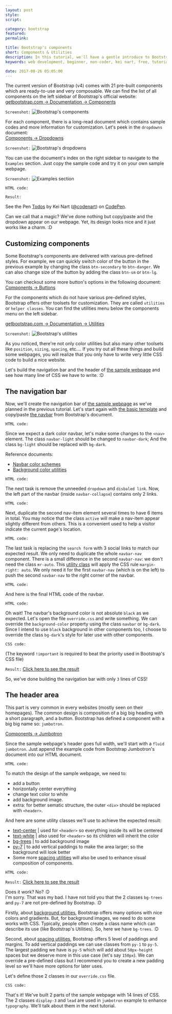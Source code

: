 ```yaml
---
layout: post
style:
script:

category: bootstrap
featured:
permalink:

title: Bootstrap's components
short: Components & Utilities
description: In this tutorial, we'll have a gentle introduce to Bootstrap's Components and Utilities. <br>We'll also start building the sample webpage mentioned previously. <br>Let's start with introduction to Components.
keywords: web development, beginner, non-coder, kei nart, free, tutorial, coding, programming, code nart, html, css, bootstrap, components, utilities

date: 2017-08-26 05:05:00
---
```


The current version of Bootstrap (v4) comes with 21 pre-built components
which are ready-to-use and very composable. We can find the list of all
components on the left sidebar of Bootstrap's official website:  
[getbootstrap.com -> Documentation -> Components](https://getbootstrap.com/docs/4.0/components/alerts/ "ext")

`Screenshot:`
![Bootstrap's components](/images/bootstrap/2/components.jpg)

For each component, there is a long-read document which contains sample
codes and more information for customization. Let's peek in the `dropdowns` document:  
[Components -> Dropdowns](https://getbootstrap.com/docs/4.0/components/dropdowns/ "ext")

`Screenshot:`
![Bootstrap's dropdowns](/images/bootstrap/2/dropdowns.jpg)

You can use the document's index on the right sidebar to navigate to the
`Examples` section. Just copy the sample code and try it on your own sample webpage.

`Screenshot:`
![Examples section](/images/bootstrap/2/examples.jpg)

`HTML code:`
<script src="https://gist.github.com/codenart/3c0ae21cda6edd9347f384951640a1ba.js">
</script>

`Result:`
<p data-height="500" data-theme-id="light" data-slug-hash="yPEmqM"
   data-default-tab="result" data-user="codenart" data-embed-version="2"
   data-pen-title="Todos" class="codepen">
   See the Pen <a href="https://codepen.io/codenart/pen/yPEmqM/">Todos</a>
   by Kei Nart (<a href="https://codepen.io/codenart">@codenart</a>) on
   <a href="https://codepen.io">CodePen</a>.
</p>
<script async src="https://production-assets.codepen.io/assets/embed/ei.js">
</script>

Can we call that a magic? We've done nothing but copy/paste and the dropdown
appear on our webpage. Yet, its design looks nice and it just works like a
charm. :D

## Customizing components

Some Bootstrap's components are delivered with various pre-defined styles.
For example, we can quickly switch color of the button in the previous example
by changing the class `btn-secondary` to `btn-danger`. We can also change size
of the button by adding the class `btn-sm` or `btn-lg`.

You can checkout some more button's options in the following document:  
[Components -> Buttons](http://getbootstrap.com/docs/4.0/components/buttons/#examples "ext")

For the components which do not have various pre-defined styles, Bootstrap
offers other toolsets for customization. They are called `utilities` or
`helper classes`. You can find the utilities menu below the components
menu on the left sidebar.

[getbootstrap.com -> Documentation -> Utilities](https://getbootstrap.com/docs/4.0/utilities/borders/ "ext")

`Screenshot:`
![Bootstrap's utilities](/images/bootstrap/2/utilities.jpg)

As you noticed, there're not only color utilities but also many other
toolsets like `position`, `sizing`, `spacing`, etc.... If you try out all
these things and build some webpages, you will realize that you only have
to write very little CSS code to build a nice website.

Let's build the navigation bar and the header of
[the sample webpage](https://codepen.io/codenart/full/bYvVNy/ "ext") and see how
many line of CSS we have to write. :D

## The navigation bar

Now, we'll create the navigation bar of
[the sample webpage](https://codenart.github.io/magic/#here-is-what-were-gonna-create "ext")
as we've planned in the previous tutorial. Let's start again with
[the basic template](https://codenart.github.io/magic/ "ext") and copy/paste
[the navbar](https://getbootstrap.com/docs/4.0/components/navbar/#supported-content "ext")
from Bootstrap's document.

`HTML code:`
<script src="https://gist.github.com/codenart/aa41d35f24a6183489bea3abf2a87c36.js">
</script>

Since we expect a dark color navbar, let's make some changes to the `<nav>` element.
The class `navbar-light` should be changed to `navbar-dark`; And the class `bg-light`
should be replaced with `bg-dark`.

Reference documents:
- [Navbar color schemes](https://getbootstrap.com/docs/4.0/components/navbar/#color-schemes "ext")
- [Background color utilities](https://getbootstrap.com/docs/4.0/utilities/colors/#background-color "ext")

`HTML code:`
<script src="https://gist.github.com/codenart/5b27db6d6054a6d67b0a9db90b6a71d5.js">
</script>

The next task is remove the unneeded `dropdown` and `disbaled link`. Now, the
left part of the navbar (inside `navbar-collapse`) contains only 2 links.

`HTML code:`
<script src="https://gist.github.com/codenart/75e96aa6b8d189ed98e5c18ba0ca11c1.js">
</script>

Next, duplicate the second nav-item element several times to have 6 items in total.
You may notice that the class `active` will make a nav-item appear slightly
different from others. This is a convenient used to help a visitor indicate the
current page's location.

`HTML code:`
<script src="https://gist.github.com/codenart/bdcf6e081561676790eb438ba461c9f6.js">
</script>

The last task is replacing the `search form` with 3 social links to match our
expected result. We only need to duplicate the whole `navbar-nav` component.
There is a small difference in the second `navbar-nav`: we don't need the class
`mr-auto`. This
[utility class](https://getbootstrap.com/docs/4.0/utilities/spacing/#examples "ext")
will apply the CSS rule `margin-right: auto`. We only need it for the first
`navbar-nav` (which is on the left) to push the second `navbar-nav` to the right
corner of the navbar.

`HTML code:`
<script src="https://gist.github.com/codenart/8e920c127d778e7a668329dd9b76792d.js">
</script>

And here is the final HTML code of the navbar.

`HTML code:`
<script src="https://gist.github.com/codenart/e932b6f158ffaf951159b6b463f2a68a.js">
</script>

Oh wait! The navbar's background color is not absolute `black` as we expected.
Let's open the file `override.css` and write something. We can override the
`background-color` property using the class `navbar` or `bg-dark`. Since I intend
to use `black` background in other components too, I choose to override the class
`bg-dark`'s style for later use with other components.

`CSS code:`
<script src="https://gist.github.com/codenart/4a9a07f3df03f2807d2ab5c54b3b6191.js">
</script>
(The keyword `!important` is required to beat the priority used in Bootstrap's CSS file)

`Result:` [Click here to see the result](https://codepen.io/codenart/full/rYrOQx/ "ext")

So, we've done building the navigation bar with only `3` lines of CSS!

## The header area

This part is very common in every websites (mostly seen on their homepages). The
common design is composition of a big big heading with a short paragraph, and a
button. Bootstrap has defined a component with a big big name so: `jumbotron`.

[Components -> Jumbotron](https://getbootstrap.com/docs/4.0/components/jumbotron/ "ext")

Since the sample webpage's header goes full width, we'll start with a `fluid
jumbotron`. Just append the example code from Bootstrap Jumbotron's document
into our HTML document.

`HTML code:`
<script src="https://gist.github.com/codenart/07531f675f6d2c324dc8a2bb02cfbe55.js">
</script>

To match the design of the sample webpage, we need to:

- add a button
- horizontally center everything
- change text color to white
- add background image.
- extra: for better sematic structure, the outer `<div>` should be replaced with `<header>`.

And here are some utility classes we'll use to achieve the expected result:

- [text-center](https://getbootstrap.com/docs/4.0/utilities/text/#text-alignment "ext") | used for `<header>` so everything inside its will be centered
- [text-white](https://getbootstrap.com/docs/4.0/utilities/colors/#color "ext") | also used for `<header>` so its children will inherit the color
- [bg-trees](https://getbootstrap.com/docs/4.0/utilities/colors/#background-color "ext") | to add
background image
- [py-7](https://getbootstrap.com/docs/4.0/utilities/spacing/ "ext") | to add
vertical paddings to make the area larger; so the background will look better
- Some more [spacing utilities](https://getbootstrap.com/docs/4.0/utilities/spacing/ "ext") will
also be used to enhance visual composition of components.

`HTML code:`
<script src="https://gist.github.com/codenart/f2ef42cef3b9990f6ef135a46145f0cd.js">
</script>

`Result:` [Click here to see the result](https://codepen.io/codenart/full/WXaPjQ/ "ext")

Does it work? No? :D  
I'm sorry. That was my bad. I have not told you that the 2 classes `bg-trees` and
`py-7` are not pre-defined by Bootstrap. :D

Firstly, about [background utilities](https://getbootstrap.com/docs/4.0/utilities/colors/#background-color "ext"),
Bootstrap offers many options with nice colors and gradients. But, for background
images, we need to do some works with CSS. Typically, people often create a class
name which can describe its use (like Bootstrap's Utilities). So, here we have
`bg-trees`. :D

Second, about [spacing utilities](https://getbootstrap.com/docs/4.0/utilities/spacing/ "ext"),
Bootstrap offers 5 level of paddings and margins. To add vertical paddings we
can use classes from `py-1` to `py-5`. The largest padding we have is `py-5`
which will add about `50px-height` spaces but we deserve more in this use case
(let's say `150px`). We can override a pre-defined class but I recommend you
to create a new padding level so we'll have more options for later uses.

Let's define those 2 classes in our `override.css` file.

`CSS code:`
<script src="https://gist.github.com/codenart/39aaa85719a5a8770983e0fd836b146e.js">
</script>

That's it! We've built 2 parts of the sample webpage with 14 lines of CSS. The
2 classes  `display-3` and `lead` are used in `jumbotron` example to enhance
`typography`. We'll talk about them in the next tutorial.
